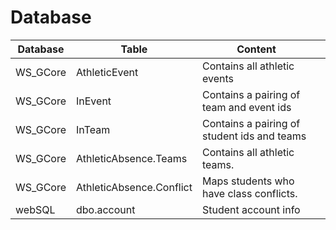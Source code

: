 # Database

| Database | Table                    | Content                                     |     |
| -------- | ------------------------ | ------------------------------------------- | --- |
| WS_GCore | AthleticEvent            | Contains all athletic events                |     |
| WS_GCore | InEvent                  | Contains a pairing of team and event ids    |     |
| WS_GCore | InTeam                   | Contains a pairing of student ids and teams |     |
| WS_GCore | AthleticAbsence.Teams    | Contains all athletic teams.                |     |
| WS_GCore | AthleticAbsence.Conflict | Maps students who have class conflicts.     |     |
| webSQL   | dbo.account              | Student account info                        |     |
